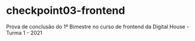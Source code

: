 # checkpoint03-frontend
Prova de conclusão do 1º Bimestre no curso de frontend da Digital House - Turma 1 - 2021
